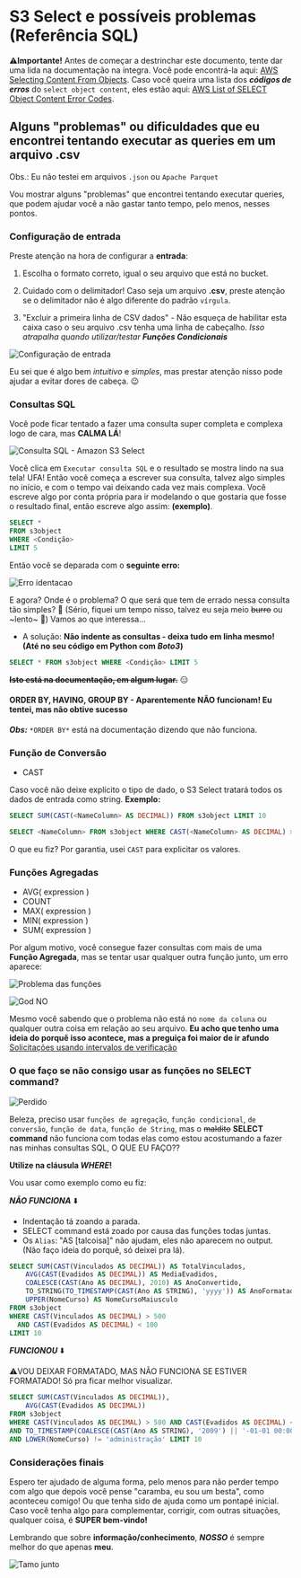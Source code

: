 # S3 Select e possíveis problemas (Referência SQL)

**⚠️Importante!**
Antes de começar a destrinchar este documento, tente dar uma lida na documentação na íntegra. Você pode encontrá-la aqui: [AWS Selecting Content From Objects](https://docs.aws.amazon.com/pt_br/AmazonS3/latest/userguide/selecting-content-from-objects.html). Caso você queira uma lista dos ***códigos de erros*** do `select object content`, eles estão aqui: [AWS List of SELECT Object Content Error Codes](https://docs.aws.amazon.com/pt_br/AmazonS3/latest/API/ErrorResponses.html#SelectObjectContentErrorCodeList).

## Alguns "problemas" ou dificuldades que eu encontrei tentando executar as queries em um arquivo .csv

Obs.: Eu não testei em arquivos `.json` ou `Apache Parquet`

Vou mostrar alguns "problemas" que encontrei tentando executar queries, que podem ajudar você a não gastar tanto tempo, pelo menos, nesses pontos.

### Configuração de entrada

Preste atenção na hora de configurar a **entrada**:

1. Escolha o formato correto, igual o seu arquivo que está no bucket.

2. Cuidado com o delimitador! Caso seja um arquivo **.csv**, preste atenção se o delimitador não é algo diferente do padrão `vírgula`.

3. "Excluir a primeira linha de CSV dados" - Não esqueça de habilitar esta caixa caso o seu arquivo .csv tenha uma linha de cabeçalho.
*Isso atrapalha quando utilizar/testar **Funções Condicionais***

![Configuração de entrada](./images/configuracao-entrada.png)

Eu sei que é algo bem *intuitivo* e *simples*, mas prestar atenção nisso pode ajudar a evitar dores de cabeça. 😉

### Consultas SQL

Você pode ficar tentado a fazer uma consulta super completa e complexa logo de cara, mas **CALMA LÁ**!

![Consulta SQL - Amazon S3 Select](./images/consulta.png)

Você clica em `Executar consulta SQL` e o resultado se mostra lindo na sua tela! UFA! Então você começa a escrever sua consulta, talvez algo simples no início, e com o tempo vai deixando cada vez mais complexa. Você escreve algo por conta própria para ir modelando o que gostaria que fosse o resultado final, então escreve algo assim: **(exemplo)**.

```SQL
SELECT * 
FROM s3object
WHERE <Condição>
LIMIT 5
```

Então você se deparada com o **seguinte erro:**

![Erro identacao](./images/erro-indentacao.png)

E agora? Onde é o problema? O que será que tem de errado nessa consulta tão simples? 🤔 (Sério, fiquei um tempo nisso, talvez eu seja meio ~~burro~~ ou ~lento~ 🐌)
Vamos ao que interessa...

* A solução: **Não indente as consultas - deixa tudo em linha mesmo! (Até no seu código em Python com *Boto3*)**

```SQL
SELECT * FROM s3object WHERE <Condição> LIMIT 5
```

**~~Isto está na documentação, em algum lugar.~~** 😑

#### ORDER BY, HAVING, GROUP BY - Aparentemente **NÃO** funcionam! Eu tentei, mas não obtive sucesso

***Obs:*** `*ORDER BY*` está na documentação dizendo que não funciona.

### Função de Conversão

* CAST

Caso você não deixe explícito o tipo de dado, o S3 Select tratará todos os dados de entrada como string.
**Exemplo:**

```SQL
SELECT SUM(CAST(<NameColumn> AS DECIMAL)) FROM s3object LIMIT 10
```

```SQL
SELECT <NameColumn> FROM s3object WHERE CAST(<NameColumn> AS DECIMAL) > 500
```

O que eu fiz? Por garantia, usei `CAST` para explicitar os valores.

### Funções Agregadas

* AVG( expression )
* COUNT
* MAX( expression )
* MIN( expression )
* SUM( expression )

Por algum motivo, você consegue fazer consultas com mais de uma **Função Agregada**, mas se tentar usar qualquer outra função junto, um erro aparece:

![Problema das funções](./images/agregacao.png)

![God NO](./images/the-office-steve-carell.gif)

Mesmo você sabendo que o problema não está no `nome da coluna` ou qualquer outra coisa em relação ao seu arquivo.
**Eu acho que tenho uma ideia do porquê isso acontece, mas a preguiça foi maior de ir afundo**
[Solicitações usando intervalos de verificação](https://docs.aws.amazon.com/pt_br/AmazonS3/latest/userguide/selecting-content-from-objects.html)

### O que faço se não consigo usar as funções no SELECT command?

![Perdido](./images/perdido.gif)

Beleza, preciso usar `funções de agregação`, `função condicional`, `de conversão`, `função de data`, `função de String`, mas o ~~maldito~~ **SELECT command** não funciona com todas elas como estou acostumando a fazer nas minhas consultas SQL, O QUE EU FAÇO??

**Utilize na cláusula *WHERE*!**

Vou usar como exemplo como eu fiz:

***NÃO FUNCIONA*** ⬇️

* Indentação tá zoando a parada.
* SELECT command está zoado por causa das funções todas juntas.
* Os `Alias`: "AS [talcoisa]" não ajudam, eles não aparecem no output. (Não faço ideia do porquê, só deixei pra lá).

```SQL
SELECT SUM(CAST(Vinculados AS DECIMAL)) AS TotalVinculados,
    AVG(CAST(Evadidos AS DECIMAL)) AS MediaEvadidos,
    COALESCE(CAST(Ano AS DECIMAL), 2010) AS AnoConvertido,
    TO_STRING(TO_TIMESTAMP(CAST(Ano AS STRING), 'yyyy')) AS AnoFormatado,
    UPPER(NomeCurso) AS NomeCursoMaiusculo
FROM s3object
WHERE CAST(Vinculados AS DECIMAL) > 500 
  AND CAST(Evadidos AS DECIMAL) < 100
LIMIT 10
```

***FUNCIONOU*** ⬇️

⚠️VOU DEIXAR FORMATADO, MAS NÃO FUNCIONA SE ESTIVER FORMATADO! Só pra ficar melhor visualizar.

```SQL
SELECT SUM(CAST(Vinculados AS DECIMAL)), 
    AVG(CAST(Evadidos AS DECIMAL)) 
FROM s3object 
WHERE CAST(Vinculados AS DECIMAL) > 500 AND CAST(Evadidos AS DECIMAL) < 100 
AND TO_TIMESTAMP(COALESCE(CAST(Ano AS STRING), '2009') || '-01-01 00:00:00', 'yyyy-MM-dd HH:mm:ss') > TO_TIMESTAMP('2012-01-01 00:00:00', 'yyyy-MM-dd HH:mm:ss') 
AND LOWER(NomeCurso) != 'administração' LIMIT 10
```

### Considerações finais

Espero ter ajudado de alguma forma, pelo menos para não perder tempo com algo que depois você pense "caramba, eu sou um besta", como aconteceu comigo! Ou que tenha sido de ajuda como um pontapé inicial.
Caso você tenha algo para complementar, corrigir, com outras situações, qualquer coisa, é **SUPER bem-vindo!**

Lembrando que sobre **informação/conhecimento**, ***NOSSO*** é sempre melhor do que apenas **meu**.

![Tamo junto](./images/hehe.gif)

